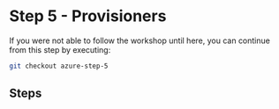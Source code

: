 # Step 5 - Provisioners

If you were not able to follow the workshop until here, you can continue from this step by executing:

```bash
git checkout azure-step-5
```

## Steps

